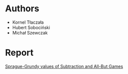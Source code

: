 # Authors
- Kornel Tłaczała
- Hubert Sobociński
- Michał Szewczak

# Report
[Sprague-Grundy values of Subtraction and All-But Games](https://www.overleaf.com/project/677989d9a9984714e7cd4762)

